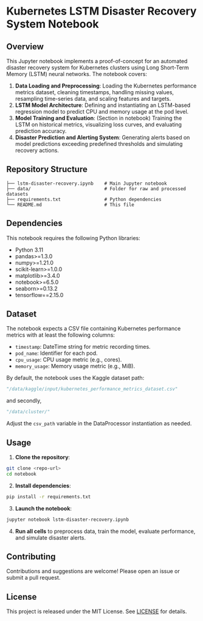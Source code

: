 # Kubernetes LSTM Disaster Recovery System Notebook

## Overview

This Jupyter notebook implements a proof-of-concept for an automated disaster recovery system for Kubernetes clusters using Long Short-Term Memory (LSTM) neural networks. The notebook covers:

1. **Data Loading and Preprocessing**: Loading the Kubernetes performance metrics dataset, cleaning timestamps, handling missing values, resampling time-series data, and scaling features and targets.
2. **LSTM Model Architecture**: Defining and instantiating an LSTM-based regression model to predict CPU and memory usage at the pod level.
3. **Model Training and Evaluation**: (Section in notebook) Training the LSTM on historical metrics, visualizing loss curves, and evaluating prediction accuracy.
4. **Disaster Prediction and Alerting System**: Generating alerts based on model predictions exceeding predefined thresholds and simulating recovery actions.

## Repository Structure

```
├── lstm-disaster-recovery.ipynb    # Main Jupyter notebook
├── data/                           # Folder for raw and processed datasets
├── requirements.txt                # Python dependencies
└── README.md                       # This file
```

## Dependencies

This notebook requires the following Python libraries:

* Python 3.11
* pandas>=1.3.0
* numpy>=1.21.0
* scikit-learn>=1.0.0
* matplotlib>=3.4.0
* notebook>=6.5.0
* seaborn>=0.13.2
* tensorflow==2.15.0

## Dataset

The notebook expects a CSV file containing Kubernetes performance metrics with at least the following columns:

* `timestamp`: DateTime string for metric recording times.
* `pod_name`: Identifier for each pod.
* `cpu_usage`: CPU usage metric (e.g., cores).
* `memory_usage`: Memory usage metric (e.g., MiB).

By default, the notebook uses the Kaggle dataset path:

```python
"/data/kaggle/input/kubernetes_performance_metrics_dataset.csv"
```
and secondly,
```python
"/data/cluster/"
```

Adjust the `csv_path` variable in the DataProcessor instantiation as needed.

## Usage

1. **Clone the repository**:

  ```bash
  git clone <repo-url>
  cd notebook
  ```

2. **Install dependencies**:
  ```bash
  pip install -r requirements.txt
  ```

3. **Launch the notebook**:
  ```bash
  jupyter notebook lstm-disaster-recovery.ipynb
  ```

4. **Run all cells** to preprocess data, train the model, evaluate performance, and simulate disaster alerts.

## Contributing
Contributions and suggestions are welcome! Please open an issue or submit a pull request.

## License
This project is released under the MIT License. See [LICENSE](LICENSE) for details.


